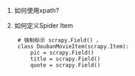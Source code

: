 1. 如何使用xpath?

2. 如何定义Spider Item
   ```
    # 强制标示 scrapy.Field() ，
    class DoubanMovieItem(scrapy.Item):
        pic = scrapy.Field()
        title = scrapy.Field()
        quote = scrapy.Field()

   ```